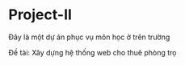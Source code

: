 # Project-II
Đây là một dự án phục vụ môn học ở trên trường

Đề tài: Xây dựng hệ thống web cho thuê phòng trọ
